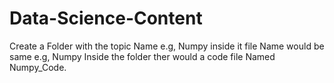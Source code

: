 # Data-Science-Content

Create a Folder with the topic Name e.g, Numpy inside it file Name would be same e.g, Numpy
Inside the folder ther would a code file Named Numpy_Code.
